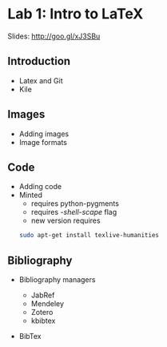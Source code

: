 # Lab 1: Intro to LaTeX

Slides: http://goo.gl/xJ3SBu


## Introduction

  - Latex and Git
  - Kile
  
## Images

  - Adding images
  - Image formats
  
##  Code

  - Adding code
  - Minted
      - requires python-pygments
      - requires *-shell-scape* flag
      - new version requires 
	```bash
	sudo apt-get install texlive-humanities
	```

##  Bibliography

  - Bibliography managers
    -   JabRef
    -   Mendeley
    -   Zotero
    -   kbibtex
    
  - BibTex
